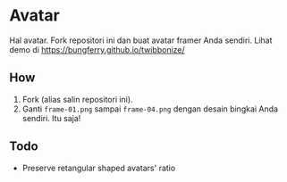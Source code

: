 # Avatar

Hal avatar. Fork repositori ini dan buat avatar framer Anda sendiri. Lihat demo di https://bungferry.github.io/twibbonize/

## How

1. Fork (alias salin repositori ini).
2. Ganti `frame-01.png` sampai `frame-04.png` dengan desain bingkai Anda sendiri.
Itu saja!

## Todo

- Preserve retangular shaped avatars' ratio

